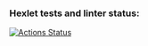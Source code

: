 ### Hexlet tests and linter status:
[![Actions Status](https://github.com/GurevichSergey/java-project-78/workflows/hexlet-check/badge.svg)](https://github.com/GurevichSergey/java-project-78/actions)